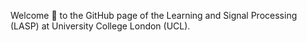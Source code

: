 Welcome 👋 to the GitHub page of the Learning and Signal Processing (LASP) at University College London (UCL).
